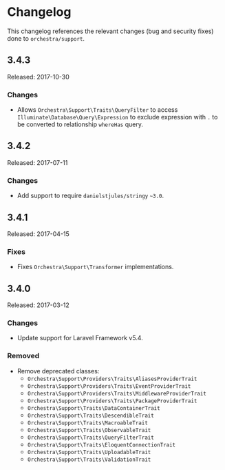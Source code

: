 # Changelog

This changelog references the relevant changes (bug and security fixes) done to `orchestra/support`.

## 3.4.3

Released: 2017-10-30

### Changes

* Allows `Orchestra\Support\Traits\QueryFilter` to access `Illuminate\Database\Query\Expression` to exclude expression with `.` to be converted to relationship `whereHas` query.

## 3.4.2

Released: 2017-07-11

### Changes

* Add support to require `danielstjules/stringy` `~3.0`.

## 3.4.1

Released: 2017-04-15

### Fixes

* Fixes `Orchestra\Support\Transformer` implementations.

## 3.4.0

Released: 2017-03-12

### Changes

* Update support for Laravel Framework v5.4.

### Removed

* Remove deprecated classes:
    - `Orchestra\Support\Providers\Traits\AliasesProviderTrait`
    - `Orchestra\Support\Providers\Traits\EventProviderTrait`
    - `Orchestra\Support\Providers\Traits\MiddlewareProviderTrait`
    - `Orchestra\Support\Providers\Traits\PackageProviderTrait`
    - `Orchestra\Support\Traits\DataContainerTrait`
    - `Orchestra\Support\Traits\DescendibleTrait`
    - `Orchestra\Support\Traits\MacroableTrait`
    - `Orchestra\Support\Traits\ObservableTrait`
    - `Orchestra\Support\Traits\QueryFilterTrait`
    - `Orchestra\Support\Traits\EloquentConnectionTrait`
    - `Orchestra\Support\Traits\UploadableTrait`
    - `Orchestra\Support\Traits\ValidationTrait`
